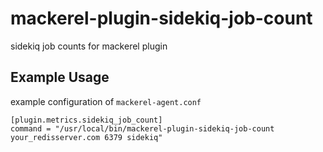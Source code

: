 # mackerel-plugin-sidekiq-job-count

sidekiq job counts for mackerel plugin

## Example Usage

example configuration of `mackerel-agent.conf`

```
[plugin.metrics.sidekiq_job_count]
command = "/usr/local/bin/mackerel-plugin-sidekiq-job-count your_redisserver.com 6379 sidekiq"
```
